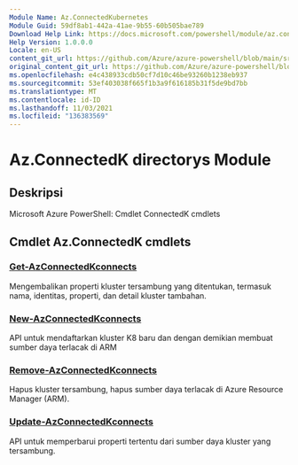 ```yaml
---
Module Name: Az.ConnectedKubernetes
Module Guid: 59df8ab1-442a-41ae-9b55-60b505bae789
Download Help Link: https://docs.microsoft.com/powershell/module/az.connectedkubernetes
Help Version: 1.0.0.0
Locale: en-US
content_git_url: https://github.com/Azure/azure-powershell/blob/main/src/ConnectedKubernetes/help/Az.ConnectedKubernetes.md
original_content_git_url: https://github.com/Azure/azure-powershell/blob/main/src/ConnectedKubernetes/help/Az.ConnectedKubernetes.md
ms.openlocfilehash: e4c438933cdb50cf7d10c46be93260b1238eb937
ms.sourcegitcommit: 53ef403038f665f1b3a9f616185b31f5de9bd7bb
ms.translationtype: MT
ms.contentlocale: id-ID
ms.lasthandoff: 11/03/2021
ms.locfileid: "136383569"
---
```

# Az.ConnectedK directorys Module
## Deskripsi
Microsoft Azure PowerShell: Cmdlet ConnectedK cmdlets

## Cmdlet Az.ConnectedK cmdlets
### [Get-AzConnectedKconnects](Get-AzConnectedKubernetes.md)
Mengembalikan properti kluster tersambung yang ditentukan, termasuk nama, identitas, properti, dan detail kluster tambahan.

### [New-AzConnectedKconnects](New-AzConnectedKubernetes.md)
API untuk mendaftarkan kluster K8 baru dan dengan demikian membuat sumber daya terlacak di ARM

### [Remove-AzConnectedKconnects](Remove-AzConnectedKubernetes.md)
Hapus kluster tersambung, hapus sumber daya terlacak di Azure Resource Manager (ARM).

### [Update-AzConnectedKconnects](Update-AzConnectedKubernetes.md)
API untuk memperbarui properti tertentu dari sumber daya kluster yang tersambung.

